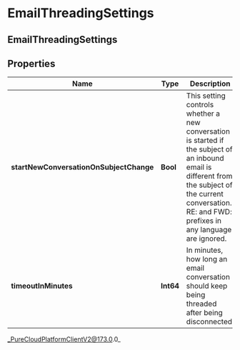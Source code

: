 # EmailThreadingSettings

## EmailThreadingSettings

## Properties

|Name | Type | Description | Notes|
|------------ | ------------- | ------------- | -------------|
| **startNewConversationOnSubjectChange** | **Bool** | This setting controls whether a new conversation is started if the subject of an inbound email is different from the subject of the current conversation. RE: and FWD: prefixes in any language are ignored. | [optional] |
| **timeoutInMinutes** | **Int64** | In minutes, how long an email conversation should keep being threaded after being disconnected. | [optional] |



_PureCloudPlatformClientV2@173.0.0_
